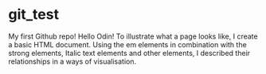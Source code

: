 # git_test
My first Github repo!
Hello Odin!
To illustrate what a page looks like, I create a basic HTML document.
Using the em elements in combination with the strong elements, Italic text elements and other elements, I described their relationships in a ways of visualisation. 